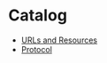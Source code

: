 # Catalog

  - [URLs and Resources](URLs-and-Resources/readme.md)
  - [Protocol](Protocol/readme.md)